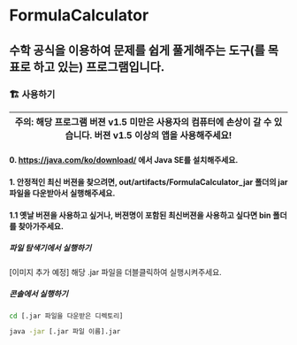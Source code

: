 # FormulaCalculator
## 수학 공식을 이용하여 문제를 쉽게 풀게해주는 도구(를 목표로 하고 있는) 프로그램입니다.

### 🏗 사용하기

| 주의: 해당 프로그램 버젼 v1.5 미만은 사용자의 컴퓨터에 손상이 갈 수 있습니다. 버젼 v1.5 이상의 앱을 사용해주세요! |
| --- |

#### 0. https://java.com/ko/download/ 에서 Java SE를 설치해주세요.

#### 1. 안정적인 최신 버젼을 찾으려면, out/artifacts/FormulaCalculator_jar 폴더의 jar 파일을 다운받아서 실행해주세요.
#### 1.1 옛날 버젼을 사용하고 싶거나, 버젼명이 포함된 최신버젼을 사용하고 싶다면 bin 폴더를 찾아가주세요.

##### 파일 탐색기에서 실행하기
[이미지 추가 예정]
해당 .jar 파일을 더블클릭하여 실행시켜주세요.

##### 콘솔에서 실행하기
```bash
cd [.jar 파일을 다운받은 디렉토리]

java -jar [.jar 파일 이름].jar
```

